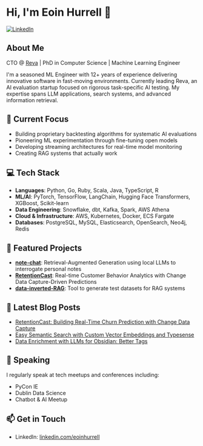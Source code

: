 # Hi, I'm Eoin Hurrell 👋

[![LinkedIn](https://img.shields.io/badge/LinkedIn-eoinhurrell-blue?style=flat-square&logo=linkedin)](https://linkedin.com/in/eoinhurrell)

## About Me
CTO @ [Reva](https://tryreva.com) | PhD in Computer Science | Machine Learning Engineer

I'm a seasoned ML Engineer with 12+ years of experience delivering innovative software in fast-moving environments. Currently leading Reva, an AI evaluation startup focused on rigorous task-specific AI testing. My expertise spans LLM applications, search systems, and advanced information retrieval.

## 🔭 Current Focus
- Building proprietary backtesting algorithms for systematic AI evaluations
- Pioneering ML experimentation through fine-tuning open models
- Developing streaming architectures for real-time model monitoring
- Creating RAG systems that actually work

## 💻 Tech Stack
- **Languages**: Python, Go, Ruby, Scala, Java, TypeScript, R
- **ML/AI**: PyTorch, TensorFlow, LangChain, Hugging Face Transformers, XGBoost, Scikit-learn
- **Data Engineering**: Snowflake, dbt, Kafka, Spark, AWS Athena
- **Cloud & Infrastructure**: AWS, Kubernetes, Docker, ECS Fargate
- **Databases**: PostgreSQL, MySQL, Elasticsearch, OpenSearch, Neo4j, Redis

## 🚀 Featured Projects
- **[note-chat](https://github.com/eoinhurrell/note-chat)**: Retrieval-Augmented Generation using local LLMs to interrogate personal notes
- **[RetentionCast](https://github.com/eoinhurrell/RetentionCast)**: Real-time Customer Behavior Analytics with Change Data Capture-Driven Predictions
- **[data-inverted-RAG](https://github.com/eoinhurrell/data-inverted-RAG)**: Tool to generate test datasets for RAG systems

## 📝 Latest Blog Posts
<!-- BLOGPOSTS:START -->
- [RetentionCast: Building Real-Time Churn Prediction with Change Data Capture](https://www.eoinhurrell.com/posts/20250221-retentioncast/)
- [Easy Semantic Search with Custom Vector Embeddings and Typesense](https://www.eoinhurrell.com/posts/20240603-easy-semantic-search-typsesense/)
- [Data Enrichment with LLMs for Obsidian: Better Tags](https://www.eoinhurrell.com/posts/20240425-data-enrichment-llm-tags/)
<!-- BLOGPOSTS:END -->

## 🎤 Speaking
I regularly speak at tech meetups and conferences including:
- PyCon IE
- Dublin Data Science
- Chatbot & AI Meetup

## 📫 Get in Touch
- LinkedIn: [linkedin.com/eoinhurrell](https://linkedin.com/in/eoinhurrell)


<!--
**eoinhurrell/eoinhurrell** is a ✨ _special_ ✨ repository because its `README.md` (this file) appears on your GitHub profile.

## 📚 Projects
Here are some ideas to get you started:

- 🔭 I’m currently working on ...
- 🌱 I’m currently learning ...
- 👯 I’m looking to collaborate on ...
- 🤔 I’m looking for help with ...
- 💬 Ask me about ...
- 📫 How to reach me: ...
- 😄 Pronouns: ...
- ⚡ Fun fact: ...
-->
